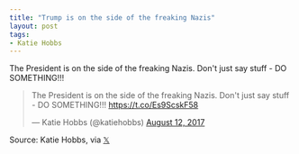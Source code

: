 ```yaml
---
title: "Trump is on the side of the freaking Nazis"
layout: post
tags:
- Katie Hobbs
---
```


The President is on the side of the freaking Nazis. Don't just say stuff - DO SOMETHING!!!

<blockquote class="twitter-tweet"><p lang="en" dir="ltr">The President is on the side of the freaking Nazis. Don&#39;t just say stuff - DO SOMETHING!!! <a href="https://t.co/Es9ScskF58">https://t.co/Es9ScskF58</a></p>&mdash; Katie Hobbs (@katiehobbs) <a href="https://twitter.com/katiehobbs/status/896502293427757056?ref_src=twsrc%5Etfw">August 12, 2017</a></blockquote> <script async src="https://platform.twitter.com/widgets.js" charset="utf-8"></script>

Source: Katie Hobbs, via [𝕏](https://x.com)
